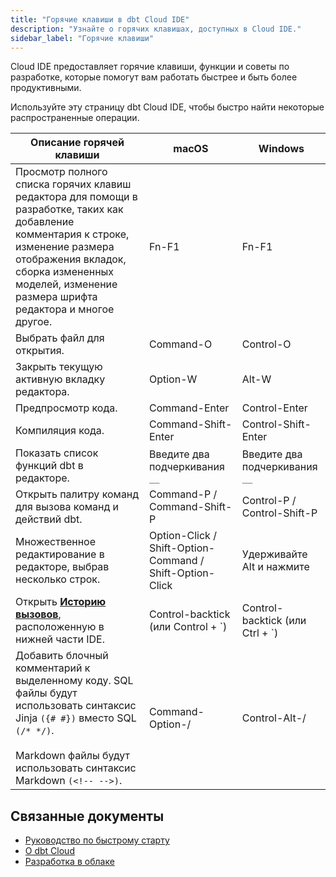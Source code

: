 ```yaml
---
title: "Горячие клавиши в dbt Cloud IDE"
description: "Узнайте о горячих клавишах, доступных в Cloud IDE."
sidebar_label: "Горячие клавиши"
---
```


Cloud IDE предоставляет горячие клавиши, функции и советы по разработке, которые помогут вам работать быстрее и быть более продуктивными.

Используйте эту страницу dbt Cloud IDE, чтобы быстро найти некоторые распространенные операции.

| Описание горячей клавиши | macOS | Windows |
|--------|----------------|------------------|
| Просмотр полного списка горячих клавиш редактора для помощи в разработке, таких как добавление комментария к строке, изменение размера отображения вкладок, сборка измененных моделей, изменение размера шрифта редактора и многое другое. | Fn-F1 | Fn-F1 |
| Выбрать файл для открытия. | Command-O | Control-O |
| Закрыть текущую активную вкладку редактора. | Option-W | Alt-W |
| Предпросмотр кода. | Command-Enter | Control-Enter |
| Компиляция кода. | Command-Shift-Enter | Control-Shift-Enter |
| Показать список функций dbt в редакторе. | Введите два подчеркивания `__` | Введите два подчеркивания `__` |
| Открыть палитру команд для вызова команд и действий dbt. | Command-P / Command-Shift-P | Control-P / Control-Shift-P |
| Множественное редактирование в редакторе, выбрав несколько строк. | Option-Click / Shift-Option-Command / Shift-Option-Click | Удерживайте Alt и нажмите |
| Открыть [**Историю вызовов**](/docs/cloud/dbt-cloud-ide/ide-user-interface#invocation-history), расположенную в нижней части IDE. | Control-backtick (или Control + `) | Control-backtick (или Ctrl + `) |
| Добавить блочный комментарий к выделенному коду. SQL файлы будут использовать синтаксис Jinja `({# #})` вместо SQL `(/* */)`.<br /> <br /> Markdown файлы будут использовать синтаксис Markdown `(<!-- -->)`. | Command-Option-/ | Control-Alt-/ |

## Связанные документы

- [Руководство по быстрому старту](/guides)
- [О dbt Cloud](/docs/cloud/about-cloud/dbt-cloud-features)
- [Разработка в облаке](/docs/cloud/dbt-cloud-ide/develop-in-the-cloud)